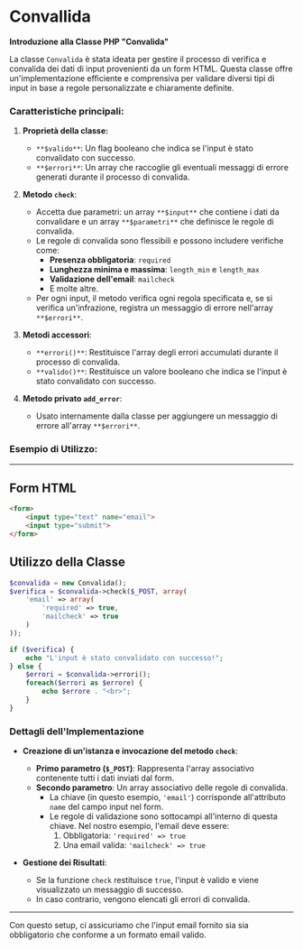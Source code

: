 # Convallida
**Introduzione alla Classe PHP "Convalida"**

La classe `Convalida` è stata ideata per gestire il processo di verifica e convalida dei dati di input provenienti da un form HTML. Questa classe offre un'implementazione efficiente e comprensiva per validare diversi tipi di input in base a regole personalizzate e chiaramente definite.

### Caratteristiche principali:

1. **Proprietà della classe:**
    - `**$valido**`: Un flag booleano che indica se l'input è stato convalidato con successo.
    - `**$errori**`: Un array che raccoglie gli eventuali messaggi di errore generati durante il processo di convalida.

2. **Metodo `check`**:
    - Accetta due parametri: un array `**$input**` che contiene i dati da convalidare e un array `**$parametri**` che definisce le regole di convalida.
    - Le regole di convalida sono flessibili e possono includere verifiche come:
        * **Presenza obbligatoria**: `required`
        * **Lunghezza minima e massima**: `length_min` e `length_max`
        * **Validazione dell'email**: `mailcheck`
        * E molte altre.
    - Per ogni input, il metodo verifica ogni regola specificata e, se si verifica un'infrazione, registra un messaggio di errore nell'array `**$errori**`.

3. **Metodi accessori**:
    - `**errori()**`: Restituisce l'array degli errori accumulati durante il processo di convalida.
    - `**valido()**`: Restituisce un valore booleano che indica se l'input è stato convalidato con successo.

4. **Metodo privato `add_error`**:
    - Usato internamente dalla classe per aggiungere un messaggio di errore all'array `**$errori**`.

### Esempio di Utilizzo:

---

## **Form HTML**

```html
<form>
    <input type="text" name="email">
    <input type="submit">
</form>
```

## **Utilizzo della Classe**

```php
$convalida = new Convalida();
$verifica = $convalida->check($_POST, array(
    'email' => array(
        'required' => true,
        'mailcheck' => true
    )
));

if ($verifica) {
    echo "L'input è stato convalidato con successo!";
} else {
    $errori = $convalida->errori();
    foreach($errori as $errore) {
        echo $errore . "<br>";
    }
}
```

### **Dettagli dell'Implementazione**
- **Creazione di un'istanza e invocazione del metodo `check`**:
    - **Primo parametro (`$_POST`)**: Rappresenta l'array associativo contenente tutti i dati inviati dal form.
    - **Secondo parametro**: Un array associativo delle regole di convalida.
        * La chiave (in questo esempio, `'email'`) corrisponde all'attributo `name` del campo input nel form.
        * Le regole di validazione sono sottocampi all'interno di questa chiave. Nel nostro esempio, l'email deve essere:
            1. Obbligatoria: `'required' => true`
            2. Una email valida: `'mailcheck' => true`

- **Gestione dei Risultati**:
    * Se la funzione `check` restituisce `true`, l'input è valido e viene visualizzato un messaggio di successo.
    * In caso contrario, vengono elencati gli errori di convalida.

---

Con questo setup, ci assicuriamo che l'input email fornito sia sia obbligatorio che conforme a un formato email valido.